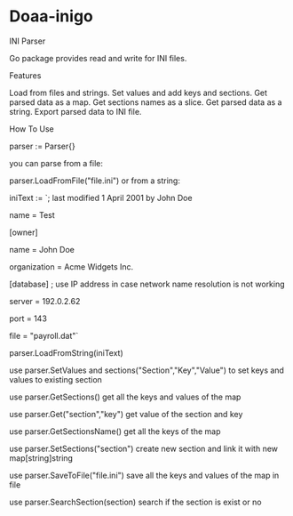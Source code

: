 # Doaa-inigo


INI Parser

Go package provides read and write for INI files.


Features


Load from files and strings.
Set values and add keys and sections.
Get parsed data as a map.
Get sections names as a slice.
Get parsed data as a string.
Export parsed data to INI file.


How To Use


parser := Parser{}

you can parse from a file:

parser.LoadFromFile("file.ini")
or from a string:

iniText := `; last modified 1 April 2001 by John Doe

name = Test

[owner]

name = John Doe

organization = Acme Widgets Inc.


[database]
; use IP address in case network name resolution is not working

server = 192.0.2.62   

port = 143

file = "payroll.dat"`

parser.LoadFromString(iniText)


use parser.SetValues and sections("Section","Key","Value") to set keys and values to existing section


use parser.GetSections() get all the keys and values of the map


use parser.Get("section","key") get value of the section and key 


use parser.GetSectionsName() get all the keys of the map


use parser.SetSections("section") create new section and link it with new map[string]string


use parser.SaveToFile("file.ini") save all the keys and values of the map in file


use parser.SearchSection(section) search if the section is exist or no




